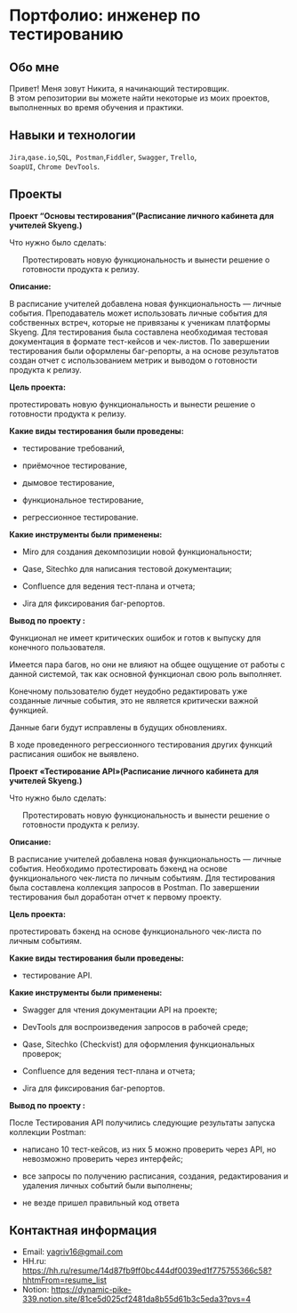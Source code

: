 # Портфолио: инженер по тестированию

## Обо мне 

Привет! Меня зовут Никита, я начинающий тестировщик. <br>
В этом репозитории вы можете найти некоторые из моих проектов, выполненных во время обучения и практики.
<br>

## Навыки и технологии
``Jira``,``qase.io``,``SQL``,`` Postman``,``Fiddler``, ``Swagger``, ``Trello``, <br>
``SoapUI``, ``Chrome DevTools``.




## Проекты

<b> Проект “Основы тестирования”(Расписание личного кабинета для учителей Skyeng.)</b>
<p>Что нужно было сделать:<p>
<ol>
  Протестировать новую функциональность и вынести решение о готовности продукта к релизу.
</ol>

<b>Описание:</b>

<p>В расписание учителей добавлена новая функциональность — личные события. Преподаватель может использовать личные события для собственных встреч, которые не привязаны к ученикам платформы Skyeng. Для тестирования была составлена необходимая тестовая документация в формате тест-кейсов и чек-листов. По завершении тестирования были оформлены баг-репорты, а на основе результатов создан отчет с использованием метрик и выводом о готовности продукта к релизу.<p>

<b>Цель проекта:</b>
<p>протестировать новую функциональность и вынести решение о готовности продукта к релизу.<p>

<b>Какие виды тестирования были проведены:</b>
<ul><li>тестирование требований,</li></ul>
<ul><li>приёмочное тестирование,</li></ul>
<ul><li>дымовое тестирование,</li></ul>
<ul><li>функциональное тестирование,</li></ul>
<ul><li>регрессионное тестирование.</li></ul>

<b>Какие инструменты были применены:</b>
<ul><li>Miro для создания декомпозиции новой функциональности;</li></ul>
<ul><li>Qase, Sitechko для написания тестовой документации;</li></ul>
<ul><li>Confluence для ведения тест-плана и отчета;</li></ul>
<ul><li>Jira для фиксирования баг-репортов.</li></ul>

<b>Вывод по проекту :</b>
<p>Функционал не имеет критических ошибок и готов к выпуску для конечного пользователя.</p>
<p>Имеется пара багов, но они не влияют на общее ощущение от работы с данной системой, так как основной функционал свою роль выполняет.</p>
<p>Конечному пользователю будет неудобно редактировать уже созданные личные события, это не является критически важной функцией.</p>
<p>Данные баги будут исправлены в будущих обновлениях.</p>
<p>В ходе проведенного регрессионного тестирования других функций расписания ошибок не выявлено.</p>

<b> Проект «Тестирование API»(Расписание личного кабинета для учителей Skyeng.)</b>
<p>Что нужно было сделать:<p>
<ol>
  Протестировать новую функциональность и вынести решение о готовности продукта к релизу.
</ol>

<b>Описание:</b>

<p>В расписание учителей добавлена новая функциональность — личные события. Необходимо протестировать бэкенд на основе функционального чек-листа по личным событиям. Для тестирования была составлена коллекция запросов в Postman. По завершении тестирования был доработан отчет к первому проекту.<p>

<b>Цель проекта:</b>
<p>протестировать бэкенд на основе функционального чек-листа по личным событиям.<p>

<b>Какие виды тестирования были проведены:</b>
<ul><li>тестирование API.</li></ul>

<b>Какие инструменты были применены:</b>
<ul><li>Swagger для чтения документации API на проекте;</li></ul>
<ul><li>DevTools для воспроизведения запросов в рабочей среде;</li></ul>
<ul><li>Qase, Sitechko (Checkvist) для оформления функциональных проверок;</li></ul>
<ul><li>Confluence для ведения тест-плана и отчета;</li></ul>
<ul><li>Jira для фиксирования баг-репортов.</li></ul>

<b>Вывод по проекту :</b>
<p>После Тестирования API получились  следующие результаты запуска коллекции Postman:</p>
<ul><li>написано 10 тест-кейсов, из них 5 можно проверить через API, но невозможно проверить через интерфейс;</li></ul>
<ul><li>все запросы по получению расписания, создания, редактирования и удаления личных событий были выполнены;</li></ul>
<ul><li>не везде пришел правильный код ответа</li></ul>


## Контактная информация
- Email: yagriv16@gmail.com
- HH.ru: https://hh.ru/resume/14d87fb9ff0bc444df0039ed1f775755366c58?hhtmFrom=resume_list
- Notion: https://dynamic-pike-339.notion.site/81ce5d025cf2481da8b55d61b3c5eda3?pvs=4


